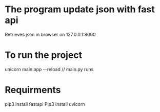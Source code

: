 # The program update json with fast api

Retrieves json in browser on 127.0.0.1:8000

# To run the project

unicorn main:app --reload  // main.py runs

# Requirments 

pip3 install fastapi
Pip3 install uvicorn

